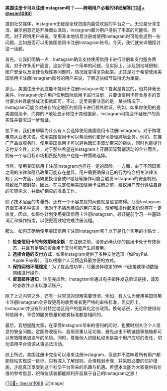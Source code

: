**美国注册卡可以注册Instagram吗？——跨境用户必看的详细解答[[TG💪+ @esim1088](https://t.me/s/esim1088)]**

提到社交媒体，Instagram无疑是全球范围内最受欢迎的平台之一。无论是分享生活、展示创意还是开展商业活动，Instagram都为用户提供了丰富的可能性。然而，对于跨境用户来说，使用非本地信息注册或使用Instagram时可能会遇到一些问题，比如是否可以用美国信用卡注册Instagram账号。今天，我们就来详细探讨这一话题。

首先，让我们明确一点：Instagram确实支持使用信用卡进行注册和支付服务费用。对于许多用户而言，这似乎是一个简单的问题，但实际上，涉及到地域限制、账户安全以及法律合规性等问题时，情况就变得复杂起来。尤其是对于希望使用美国信用卡注册Instagram账号的用户来说，了解这些细节显得尤为重要。

那么，美国注册卡到底能不能用于注册Instagram呢？答案是肯定的，但并非毫无条件。Instagram允许用户使用国际信用卡进行注册，只要该信用卡符合基本的支付要求并且能够成功扣款即可。不过，这里需要注意的是，某些情况下，Instagram可能会对来自特定地区的信用卡进行额外验证。例如，如果你使用的是美国信用卡，而你的IP地址显示你位于其他国家，Instagram可能会怀疑账户的真实性并要求进一步验证。

接下来，我们来聊聊为什么有人会选择使用美国信用卡注册Instagram。对于跨境电商从业者来说，使用美国信用卡可以帮助他们更好地管理跨境业务。例如，在推广产品或服务时，使用美国信用卡可以避免因汇率波动带来的损失，同时也能提升支付安全性。此外，对于那些希望在Instagram上开展国际营销活动的企业而言，拥有一个与目标市场相匹配的账户也是一种策略选择。

当然，使用美国信用卡注册Instagram也存在一定的风险。一方面，由于不同国家之间的法律和隐私政策可能存在差异，用户需要确保自己的行为符合相关法律法规；另一方面，频繁更换设备或IP地址等操作可能会触发Instagram的安全机制，导致账户被封禁。因此，在决定使用美国信用卡注册之前，建议用户充分评估自身的实际需求，并做好相应的准备工作。

除了技术层面的考量外，还有一个不容忽视的问题就是语言障碍。尽管Instagram界面支持多种语言，但对于不熟悉英语的用户来说，理解和操作起来仍然存在一定难度。因此，如果你计划使用美国信用卡注册Instagram，最好提前学习一些基础词汇和操作指南，以便更高效地完成注册流程。

那么，如何正确地使用美国信用卡注册Instagram呢？以下是几个实用的小贴士：

1. **检查信用卡的有效期和余额**：在注册之前，请务必确认你的信用卡处于有效状态，并且有足够的资金用于支付可能产生的费用。
2. **选择合适的支付方式**：如果Instagram提供了多种支付选项（如PayPal、Apple Pay等），可以根据个人习惯选择最方便的方式。
3. **保持网络环境稳定**：为了提高成功率，尽量选择稳定的Wi-Fi连接或移动数据网络进行操作。
4. **留意邮件通知**：注册完成后，Instagram会通过电子邮件发送验证链接，请及时查收并点击以激活账户。

除了上述内容之外，还有一些常见的误解需要澄清。例如，有人认为使用美国信用卡注册Instagram会导致更高的收费或者更严格的审核标准，但实际上，Instagram并没有针对特定地区用户的差异化定价政策。换句话说，无论你使用何种信用卡，享受的服务质量和收费标准都是相同的。

最后，我想提醒大家，在享受Instagram带来的便利的同时，也要时刻关注个人信息的安全问题。定期修改密码、启用双重认证功能、避免点击不明链接等措施都可以有效降低被盗号的风险。同时，尊重他人的隐私权也是每个用户应尽的责任，切勿滥用平台资源从事违法活动。

综上所述，美国注册卡完全可以用来注册Instagram，但这并不意味着所有用户都能轻松实现这一目标。只有深入了解规则、合理规划步骤，并采取必要的防护措施，才能真正享受到这个社交平台带来的乐趣与机遇。希望本文能为大家提供有价值的参考信息，祝每位读者都能顺利开启属于自己的Instagram之旅！

[[TG💪+ @esim1088](https://t.me/s/esim1088) ![Image](https://i.postimg.cc/4NQfJmqS/Snipaste-2025-05-13-00-14-12.png)]